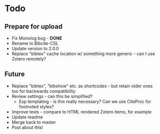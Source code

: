 # Todo

## Prepare for upload

* Fix Monolog bug - **DONE**
* Rename to Bibcite-CSL
* Update version to 2.0.0
* Replace "bibtex" cache location w/ something more generic - can I use Zotero remotely?
  
## Future

* Replace "bibtex", "bibshow" etc. as shortcodes - but retain older ones too for backwards compatibility
* Review settings - can this be simplified?
  * Esp templating - is this really necessary? Can we use CiteProc for footnoted styles?
* Improve tests - compare to HTML rendered Zotero items, for example
* Update readme
* Merge back to master
* Post about this!